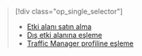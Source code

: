> [!div class="op_single_selector"]
> * [Etki alanı satın alma](../articles/app-service-web/custom-dns-web-site-buydomains-web-app.md)
> * [Dış etki alanına eşleme](../articles/app-service-web/app-service-web-tutorial-custom-domain.md)
> * [Traffic Manager profiline eşleme](../articles/app-service-web/web-sites-traffic-manager-custom-domain-name.md)
> 
> 

